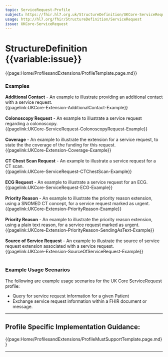 ```yaml
---
topic: ServiceRequest-Profile
subject: https://fhir.hl7.org.uk/StructureDefinition/UKCore-ServiceRequest
usage: http://hl7.org/fhir/StructureDefinition/ServiceRequest
issue: UKCore-ServiceRequest
---
```

# StructureDefinition {{variable:issue}}

<nocheck>
{{page:Home/ProfilesandExtensions/ProfileTemplate.page.md}}

<div id="Examples" class="tabcontent">
  <h3>Examples</h3>
   <b>Additional Contact</b> - An example to illustrate providing an additional contact with a service request.<br>
{{pagelink:UKCore-Extension-AdditionalContact-Example}}
<br><br>
  <b>Colonoscopy Request</b> - An example to illustrate a service request regarding a colonoscopy.<br/>
{{pagelink:UKCore-ServiceRequest-ColonoscopyRequest-Example}}
<br><br>
<b>Coverage</b> - An example to illustrate the extension for a service request, to state the the coverage of the funding for this request.<br>
{{pagelink:UKCore-Extension-Coverage-Example}}
<br/><br/>
  <b>CT Chest Scan Request</b> - An example to illustrate a service request for a CT scan.<br/>
{{pagelink:UKCore-ServiceRequest-CTChestScan-Example}}
<br><br>
  <b>ECG Request</b> - An example to illustrate a service request for an ECG.<br/>
{{pagelink:UKCore-ServiceRequest-ECG-Example}}
<br><br>
<b>Priority Reason</b> - An example to illustrate the priority reason extension, using a SNOMED CT concept, for a service request marked as urgent.<br>
{{pagelink:UKCore-Extension-PriorityReason-Example}}
<br><br>
  <b>Priority Reason</b> - An example to illustrate the priority reason extension, using a plain text reason, for a service request marked as urgent.<br>
{{pagelink:UKCore-Extension-PriorityReason-SendingAsText-Example}}
<br><br>
<b>Source of Service Request</b> - An example to illustrate the source of service request extension associated with a service request.<br/>
{{pagelink:UKCore-Extension-SourceOfServiceRequest-Example}}
<br><br>
</div>
</nocheck>

<div id="ProfileGuidance">

### Example Usage Scenarios ###
The following are example usage scenarios for the UK Core ServiceRequest profile:
- Query for service request information for a given Patient
- Exchange service request information within a FHIR document or message.

<hr class="thickline">

## Profile Specific Implementation Guidance: ##

{{page:Home/ProfilesandExtensions/ProfileMustSupportTemplate.page.md}}

</div>

---